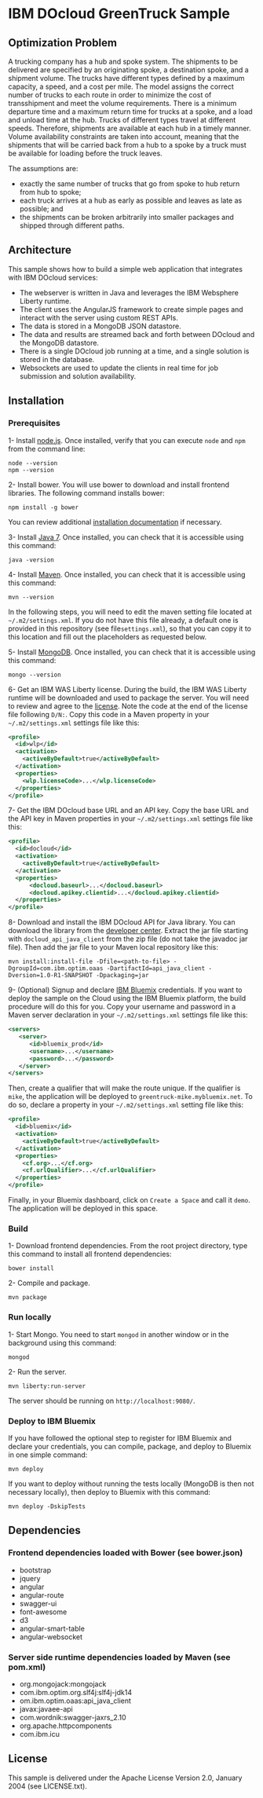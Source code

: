 
# IBM DOcloud GreenTruck Sample

## Optimization Problem


A trucking company has a hub and spoke system. The shipments to be delivered are specified by an originating spoke, a 
destination spoke, and a shipment volume. The trucks have different types defined by a maximum capacity, a speed, and a
cost per mile. The model assigns the correct number of trucks to each route in order to minimize the cost of 
transshipment and meet the volume requirements. There is a minimum departure time and a maximum return time for trucks
at a spoke, and a load and unload time at the hub. Trucks of different types travel at different speeds. Therefore,
shipments are available at each hub in a timely manner. Volume availability constraints are taken into account, meaning 
that the shipments that will be carried back from a hub to a spoke by a truck must be available for loading before the 
truck leaves.

The assumptions are:
* exactly the same number of trucks that go from spoke to hub return from hub to spoke;
* each truck arrives at a hub as early as possible and leaves as late as possible; and 
* the shipments can be broken arbitrarily into smaller packages and shipped through different paths.

## Architecture

This sample shows how to build a simple web application that integrates with IBM DOcloud services:
* The webserver is written in Java and leverages the IBM Websphere Liberty runtime.
* The client uses the AngularJS framework to create simple pages and interact with the server using custom REST APIs.
* The data is stored in a MongoDB JSON datastore.
* The data and results are streamed back and forth between DOcloud and the MongoDB datastore.
* There is a single DOcloud job running at a time, and a single solution is stored in the database.
* Websockets are used to update the clients in real time for job submission and solution availability.


## Installation


### Prerequisites

1- Install [node.js](https://nodejs.org/download/).
Once installed, verify that you can execute `node` and `npm` from the command line:
```
node --version
npm --version
```

2- Install bower.
You will use bower to download and install frontend libraries. The following command installs bower:
```
npm install -g bower
```
You can review additional [installation documentation](http://bower.io/#install-bower) if necessary.

3- Install [Java 7](http://www.oracle.com/technetwork/java/javase/downloads/jdk7-downloads-1880260.html).
Once installed, you can check that it is accessible using this command:
```
java -version
```

4- Install [Maven](https://Maven.apache.org/download.cgi).
Once installed, you can check that it is accessible using this command:
```
mvn --version
```
In the following steps, you will need to edit the maven setting file located at `~/.m2/settings.xml`.
If you do not have this file already, a default one is provided in this repository (see file`settings.xml`), 
so that you can copy it to this location and fill out the placeholders as requested below.

5- Install [MongoDB](http://docs.mongodb.org/manual/installation/).
Once installed, you can check that it is accessible using this command:
```
mongo --version
```

6- Get an IBM WAS Liberty license.
During the build, the IBM WAS Liberty runtime will be downloaded and used to package the server. You will need to review and agree to the 
[license](http://public.dhe.ibm.com/ibmdl/export/pub/software/websphere/wasdev/downloads/wlp/8.5.5.6/lafiles/runtime/en.html).
Note the code at the end of the license file following `D/N:`.
Copy this code in a Maven property in your `~/.m2/settings.xml` settings file like this:
```xml
<profile>
  <id>wlp</id>
  <activation>
    <activeByDefault>true</activeByDefault>
  </activation>
  <properties>
	<wlp.licenseCode>...</wlp.licenseCode>
  </properties>
</profile>
```

7- Get the IBM DOcloud base URL and an API key.
Copy the base URL and the API key in Maven properties in your `~/.m2/settings.xml` settings file like this:
```xml
<profile>
  <id>docloud</id>
  <activation>
    <activeByDefault>true</activeByDefault>
  </activation>
  <properties>
      <docloud.baseurl>...</docloud.baseurl>
      <docloud.apikey.clientid>...</docloud.apikey.clientid>
  </properties>
</profile>
```

8- Download and install the IBM DOcloud API for Java library.
You can download the library from the [developer center](https://developer.ibm.com/docloud/docs/java-client-api/java-client-library/).
Extract the jar file starting with `docloud_api_java_client` from the zip file (do not take the javadoc jar file).
Then add the jar file to your Maven local repository like this:
```
mvn install:install-file -Dfile=<path-to-file> -DgroupId=com.ibm.optim.oaas -DartifactId=api_java_client -Dversion=1.0-R1-SNAPSHOT -Dpackaging=jar
```

9- (Optional) Signup and declare [IBM Bluemix](http://www.ibm.com/cloud-computing/bluemix/) credentials.
If you want to deploy the sample on the Cloud using the IBM Bluemix platform, the build procedure will do this for you. 
Copy your username and password in a Maven server declaration in your `~/.m2/settings.xml` settings file like this:
```xml
<servers>
   <server>
      <id>bluemix_prod</id>
  	  <username>...</username>
	  <password>...</password>
   </server>
</servers>
```

Then, create a qualifier that will make the route unique. If the qualifier is `mike`, the application
will be deployed to `greentruck-mike.mybluemix.net`. To do so, declare a property in your  `~/.m2/settings.xml` setting file like this:
```xml
<profile>
  <id>bluemix</id>
  <activation>
    <activeByDefault>true</activeByDefault>
  </activation>
  <properties>
    <cf.org>...</cf.org>
    <cf.urlQualifier>...</cf.urlQualifier>
  </properties>
</profile>
```

Finally, in your Bluemix dashboard, click on `Create a Space` and call it `demo`. The application will be deployed in this
space.

### Build

1- Download frontend dependencies.
From the root project directory, type this command to install all frontend dependencies:
```
bower install
```

2- Compile and package.
```
mvn package
```

### Run locally

1- Start Mongo.
You need to start `mongod` in another window or in the background using this command:
```
mongod
```

2- Run the server.
```
mvn liberty:run-server
```
The server should be running on `http://localhost:9080/`.

### Deploy to IBM Bluemix

If you have followed the optional step to register for IBM Bluemix and declare your credentials, you can compile, package, 
and deploy to Bluemix in one simple command: 

```
mvn deploy
```

If you want to deploy without running the tests locally (MongoDB is then not necessary locally), then deploy to Bluemix
with this command:
```
mvn deploy -DskipTests
```

## Dependencies

### Frontend dependencies loaded with Bower (see bower.json)
    
* bootstrap
* jquery
* angular
* angular-route
* swagger-ui
* font-awesome
* d3
* angular-smart-table
* angular-websocket
    
### Server side runtime dependencies loaded by Maven (see pom.xml)

* org.mongojack:mongojack
* com.ibm.optim.org.slf4j:slf4j-jdk14
* om.ibm.optim.oaas:api_java_client
* javax:javaee-api
* com.wordnik:swagger-jaxrs_2.10
* org.apache.httpcomponents
* com.ibm.icu


## License

This sample is delivered under the Apache License Version 2.0, January 2004 (see LICENSE.txt).

